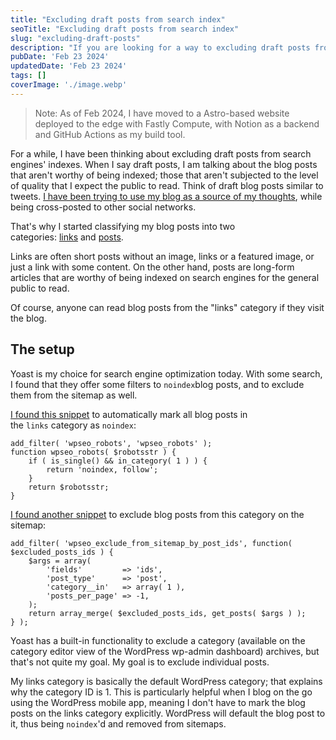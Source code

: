 ```yaml
---
title: "Excluding draft posts from search index"
seoTitle: "Excluding draft posts from search index"
slug: "excluding-draft-posts"
description: "If you are looking for a way to excluding draft posts from being indexed on the search engines, Yoast SEO offers filters to achieve that."
pubDate: 'Feb 23 2024'
updatedDate: 'Feb 23 2024'
tags: []
coverImage: './image.webp'
---
```



> Note: As of Feb 2024, I have moved to a Astro-based website deployed to the edge with Fastly Compute, with Notion as a backend and GitHub Actions as my build tool.

For a while, I have been thinking about excluding draft posts from search engines' indexes. When I say draft posts, I am talking about the blog posts that aren't worthy of being indexed; those that aren't subjected to the level of quality that I expect the public to read. Think of draft blog posts similar to tweets. [I have been trying to use my blog as a source of my thoughts](https://www.notion.so/2021/01/19/blog-as-a-replacement-for-twitter/), while being cross-posted to other social networks.

That's why I started classifying my blog posts into two categories: [links](https://blogarunsathiya.wordpress.com/category/links/) and [posts](https://blogarunsathiya.wordpress.com/category/posts/).

Links are often short posts without an image, links or a featured image, or just a link with some content. On the other hand, posts are long-form articles that are worthy of being indexed on search engines for the general public to read.

Of course, anyone can read blog posts from the "links" category if they visit the blog.

## The setup

Yoast is my choice for search engine optimization today. With some search, I found that they offer some filters to `noindex`blog posts, and to exclude them from the sitemap as well.

[I found this snippet](https://github.com/Yoast/wordpress-seo/issues/387#issuecomment-477024877) to automatically mark all blog posts in the `links` category as `noindex`:

```text
add_filter( 'wpseo_robots', 'wpseo_robots' );
function wpseo_robots( $robotsstr ) {
	if ( is_single() && in_category( 1 ) ) {
		return 'noindex, follow';
	}
	return $robotsstr;
}
```

[I found another snippet](https://github.com/Yoast/wordpress-seo/issues/387#issuecomment-565716379) to exclude blog posts from this category on the sitemap:

```text
add_filter( 'wpseo_exclude_from_sitemap_by_post_ids', function( $excluded_posts_ids ) {
	$args = array(
		'fields'         => 'ids',
		'post_type'      => 'post',
		'category__in'   => array( 1 ),
		'posts_per_page' => -1,
	);
	return array_merge( $excluded_posts_ids, get_posts( $args ) );
} );
```

Yoast has a built-in functionality to exclude a category (available on the category editor view of the WordPress wp-admin dashboard) archives, but that's not quite my goal. My goal is to exclude individual posts.

My links category is basically the default WordPress category; that explains why the category ID is 1. This is particularly helpful when I blog on the go using the WordPress mobile app, meaning I don't have to mark the blog posts on the links category explicitly. WordPress will default the blog post to it, thus being `noindex`'d and removed from sitemaps.

